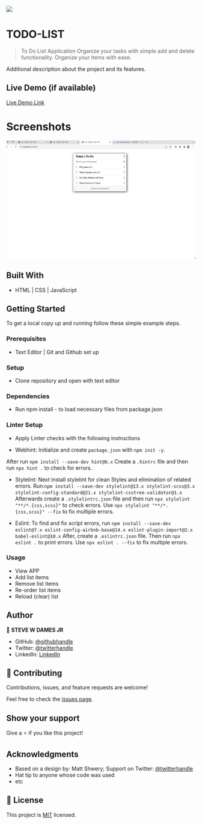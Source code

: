 ![](https://img.shields.io/badge/Microverse-blueviolet)

# TODO-LIST

> To Do List Application
> Organize your tasks with simple add and delete functionality. Organize your items with ease.


Additional description about the project and its features.

## Live Demo (if available)

[Live Demo Link](https://stevewdamesjr.github.io/ToDo-list-application/)


# Screenshots
![ToDo-APP](./images/Todo-app.png)


## Built With

- HTML | CSS | JavaScript


## Getting Started


To get a local copy up and running follow these simple example steps.

### Prerequisites
- Text Editor | Git and Github set up

### Setup
- Clone repository and open with text editor

### Dependencies
- Run npm install - to load necessary files from package.json

### Linter Setup
- Apply Linter checks with the following instructions
* Webhint: Initialize and create `package.json` with `npm init -y`.

 After run `npm install --save-dev hint@6.x`
 Create a `.hintrc` file and then run `npx hint .` to check for errors.

* Stylelint: Next install stylelint for clean Styles and elimination of related errors.
 Run:`npm install --save-dev stylelint@13.x stylelint-scss@3.x stylelint-config-standard@21.x stylelint-csstree-validator@1.x`
 Afterwards create a `.stylelintrc.json` file and then run `npx stylelint "**/*.{css,scss}"` to check errors. Use `npx stylelint "**/*.{css,scss}" --fix` to fix multiple errors.

* Eslint: To find and fix script errors, run `npm install --save-dev eslint@7.x eslint-config-airbnb-base@14.x eslint-plugin-import@2.x babel-eslint@10.x`
After, create a `.eslintrc.json` file.
Then run `npx eslint .` to print errors. 
Use `npx eslint . --fix` to fix multiple errors.


### Usage
- View APP 
- Add list items
- Remove list items
- Re-order list items
- Reload (clear) list

## Author

👤 **STEVE W DAMES JR**

- GitHub: [@githubhandle](https://github.com/steveWDamesJr)
- Twitter: [@twitterhandle](https://twitter.com/Steve88312331)
- LinkedIn: [LinkedIn](https://www.linkedin.com/in/steve-w-dames-jr/)


## 🤝 Contributing

Contributions, issues, and feature requests are welcome!

Feel free to check the [issues page](../../issues/).

## Show your support

Give a ⭐️ if you like this project!

## Acknowledgments
- Based on a design by: Matt Shwery; Support on Twitter: [@twitterhandle](https://web.archive.org/web/20180320194056/http://twitter.com/mshwery)
- Hat tip to anyone whose code was used
- etc

## 📝 License

This project is [MIT](./MIT.md) licensed.
